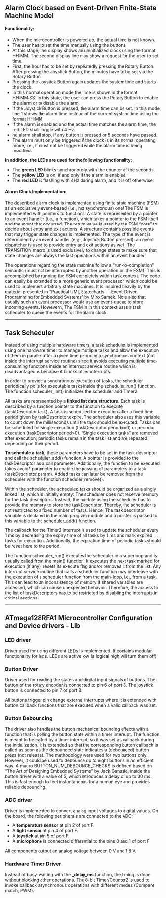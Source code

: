 ## Alarm Clock based on Event-Driven Finite-State Machine Model

#### Functionality:

- When the microcontroller is powered up, the actual time is not known. 
- The user has to set the time manually using the buttons.
- At this stage, the display shows an uninitialized clock using the format HH:MM. The second display line may show a request for the user to set time. 
- First, the hour has to be set by repeatedly pressing the Rotary Button. After pressing the Joystick Button, the minutes have to be set via the Rotary Button. 
- Pressing the Joystick Button again updates the system time and starts the clock. 
- In this normal operation mode the time is shown in the format HH:MM:SS. In this state, the user can press the Rotary Button to enable the alarm or to disable the alarm.
- If the Joystick Button is pressed, the alarm time can be set. In this mode line 1 shows the alarm time instead of the current system time using the format HH:MM. 
- If the alarm is enabled and the actual time matches the alarm time, the red LED shall toggle with 4 Hz. 
-  he alarm shall stop, if any button is pressed or 5 seconds have passed. 
- The alarm must only be triggered if the clock is in its normal operating mode, i.e., it must not be triggered while the alarm time is being modified.

**In addition, the LEDs are used for the following functionality:**

- The **green LED** blinks synchronously with the counter of the seconds. 
- The **yellow LED** is on, if and only if the alarm is enabled.
- The **red LED** is flashing with 4Hz during alarm, and it is off otherwise.




#### Alarm Clock Implementation:

The described alarm clock is implemented using finite state machine (FSM) as an exclusively event-based (i.e., not synchronous) one!
The FSM is implemented with pointers to functions. A state is represented by a pointer to an event handler (i.e., a function), which takes a pointer to the FSM itself and the event that occurred.
The return value is used by the FSM “core” to decide about entry and exit actions.
A structure contains possible events that may trigger state changes is implemented. The type of the event is determined by an event handler (e.g., Joystick Button pressed).
an event dispatcher is used to provide entry and exit actions as well.
The TRANSITION macro is used exclusively to change states to make sure that state changes are always the last operations within an event handler.

The operations regarding the state machine follow a “run-to-completion” semantic (must not be interrupted by another operation on the FSM). This is accomplished by running the FSM completely within task context.
The code can easily be extended to a more generic event processor, which could be used to implement arbitrary state machines. It is inspired heavily by the material presented in “Practical UML Statecharts — Event-Driven Programming for Embedded Systems” by Miro Samek. 
Note also that usually such an event processor would use an event-queue to store incoming events. Howevern, The FSM in in this context uses a task scheduler to queue the events for the alarm clock.

--------------------------------------------------------------------------------------------------------------------------------------------------------------------------------------------------------------------------------------------------------------------------------

## Task Scheduler
 
Instead of using multiple hardware timers, a task scheduler is implemented using one hardware timer to manage mutliple tasks and allow the execution of them in parallel after a given time period in a synchronous context (not inside the interrupt service routine) since it avoids executing multiple time-consuming functions inside an interrupt service routine which is disadvantageous because it blocks other interrupts.

In order to provide a synchronous execution of tasks, the scheduler periodically polls for executable tasks inside the scheduler_run() function.
The function scheduler_init() initializes the scheduler and Timer2. 

All tasks are represented by a **linked list data structure**. Each task is described by a function pointer to the function to execute (taskDescriptor.task). 
A task is scheduled for execution after a fixed time period given by taskDescriptor.expire. The scheduler also uses this variable to count down the milliseconds until the task should be executed. 
Tasks can be scheduled for single execution (taskDescriptor.period==0) or periodic execution (taskDescriptor.period>0). 
“Single execution tasks” are removed after execution; periodic tasks remain in the task list and are repeated depending on their period.

**To schedule a task**, these parameters have to be set in the task descriptor and call the scheduler_add() function. A pointer is provided to the taskDescriptor as a call parameter. 
Additionally, the function to be executed takes avoid* parameter to enable the passing of parameters to a task (taskDescriptor.param). Added tasks can later be removed from the scheduler with the function scheduler_remove().

Within the scheduler, the scheduled tasks should be organized as a singly linked list, which is initially empty: The scheduler does not reserve memory for the task descriptors. 
Instead, the module using the scheduler has to provide the memory to store the taskDescriptor. Thereby, the scheduler is not restricted to a fixed number of tasks. Hence, The task descriptor variable is declared in the main program module and a pointer is passed to this variable to the scheduler_add() function.

The callback for the Timer2 interrupt is used to update the scheduler every 1 ms by decreasing the expiry time of all tasks by 1 ms and mark expired tasks for execution. Additionally, the expiration time of periodic tasks should be reset here to the period.

The function scheduler_run() executes the scheduler in a superloop and is usually called from the main() function. It executes the next task marked for execution (if any), resets its execute flag and/or removes it from the list.
Any interrupt service routine that calls a scheduler function may interleave with the execution of a scheduler function from the main-loop, i.e., from a task. This can lead to an inconsistency of memory if shared variables are accessed, which can cause unexpected behavior. Therefore, the access to the list of taskDescriptors has to be restricted by disabling the interrupts in critical sections. 

--------------------------------------------------------------------------------------------------------------------------------------------------------------------------------------------------------------------------------------------------------------------------------

## ATmega128RFA1 Microcontroller Configuration and Device drivers - Lib

### LED driver
Driver used for using different LEDs is implemented. It contains modular functionality for leds.
LEDs are active low (a logical high will turn them off)

### Button Driver 
Driver used for reading the states and digital input signals of buttons.
The button of the rotary encoder is connected to pin 6 of port B. The joystick button is connected to pin 7 of port B. 

All buttons trigger pin change external interrupts where it is extended with button callback functions that are executed when a valid callback was set.

### Button Debouncing
The driver also handles the button mechanical bouncing effects with a function that is polling the button state within a timer interrupt.
The function is meant to be called by a timer interrupt, so it was set as callback during the initialization. It is extended so that the corresponding button callback is called as soon as the debounced state indicates a (debounced) button press (not release).
The methodology were used for two buttons only. However, it could be used to debounce up to eight buttons in an efficient way.
A macro BUTTON_NUM_DEBOUNCE_CHECKS is defined based on “The Art of Designing Embedded Systems” by Jack Ganssle, inside the button driver with a value of 5, which introduces a delay of up to 30 ms. This is fast enough to feel instantaneous for a human eye and provides reliable debouncing.
 
### ADC driver 
Driver is implemented to convert analog input voltages to digital values.
On the board, the following peripherals are connected to the ADC:
- A **temperature sensor** at pin 2 of port F.
- A **light sensor** at pin 4 of port F.
- A **joystick** at pin 5 of port F.
- A **microphone** is connected differential to the pins 0 and 1 of port F 

All components output an analog voltage between 0 V and 1.6 V. 

### Hardware Timer Driver
Instead of busy-waiting with the **_delay_ms** function, the timing is done without blocking other operations. 
The 8-bit Timer/Counter2 is used to invoke callback asynchronous operations with different modes (Compare match, PWM).

